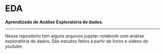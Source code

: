 # EDA
**Aprendizado de Análise Exploratória de dados.**

***
Nesse repositório tem alguns arquivos jupyter notebook com análise exploratória de dados.
São estudos feitos a partir de livros e vídeos do youtube.
